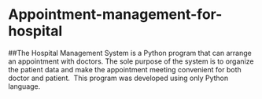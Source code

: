 # Appointment-management-for-hospital
##The Hospital Management System is a Python program that can arrange an appointment with doctors.
The sole purpose of the system is to organize the patient data and make the appointment meeting convenient for both doctor and patient.
 This program was developed using only Python language.



